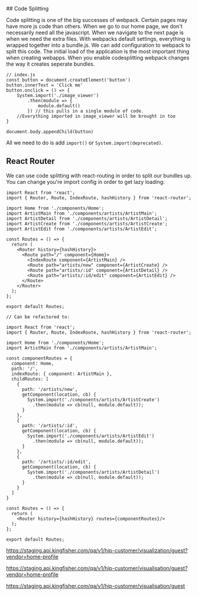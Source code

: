 ## Code Splitting

Code splitting is one of the big successes of webpack. Certain pages may have more js code than others. When we go to our home page, we don't necessarily need all the javascript. When we navigate to the next page is when we need the extra files.
With webpacks default settings, everything is wrapped together into a bundle.js. We can add configuration to webpack to split this code. The initial load of the application is the most important thing when creating webapps.
When you enable codesplitting webpack changes the way it creates seperate bundles.

```
// index.js
const button = document.createElement('button')
button.innerText = 'Click me'
button.onclick = () => {
    System.import('./image_viewer')
        .then(module => {
            module.default()
        }) // this pulls in a single module of code.
    //Everything imported in image_viewer will be brought in too
}

document.body.appendChild(button)
```
All we need to do is add `import()` or `System.import(deprecated)`.

## React Router

We can use code splitting with react-routing in order to split our bundles up.
You can change you're import config in order to get lazy loading:
```
import React from 'react';
import { Router, Route, IndexRoute, hashHistory } from 'react-router';

import Home from './components/Home';
import ArtistMain from './components/artists/ArtistMain';
import ArtistDetail from './components/artists/ArtistDetail';
import ArtistCreate from './components/artists/ArtistCreate';
import ArtistEdit from './components/artists/ArtistEdit';

const Routes = () => {
  return (
    <Router history={hashHistory}>
      <Route path="/" component={Home}>
        <IndexRoute component={ArtistMain} />
        <Route path="artists/new" component={ArtistCreate} />
        <Route path="artists/:id" component={ArtistDetail} />
        <Route path="artists/:id/edit" component={ArtistEdit} />
      </Route>
    </Router>
  );
};

export default Routes;

// Can be refactored to:

import React from 'react';
import { Router, Route, IndexRoute, hashHistory } from 'react-router';

import Home from './components/Home';
import ArtistMain from './components/artists/ArtistMain';

const componentRoutes = {
  component: Home,
  path: '/',
  indexRoute: { component: ArtistMain },
  childRoutes: [
    {
      path: '/artists/new',
      getComponent(location, cb) {
        System.import('./components/artists/ArtistCreate')
          .then(module => cb(null, module.default));
      }
    },
    {
      path: '/artists/:id',
      getComponent(location, cb) {
        System.import('./components/artists/ArtistEdit')
          .then(module => cb(null, module.default));
      }
    },
    {
      path: '/artists/:id/edit',
      getComponent(location, cb) {
        System.import('./components/artists/ArtistDetail')
          .then(module => cb(null, module.default));
      }
    }
  ]
}

const Routes = () => {
  return (
    <Router history={hashHistory} routes={componentRoutes}/>
  );
};

export default Routes;
```

https://staging.api.kingfisher.com/qa/v1/hip-customer/visualization/guest?vendor=home-profile

https://staging.api.kingfisher.com/qa/v1/hip-customer/visualisation/guest?vendor=home-profile


https://staging.api.kingfisher.com/qa/v1/hip-customer/visualisation/guest
